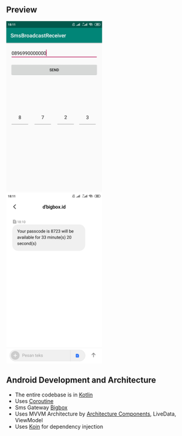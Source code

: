 ## Preview
<img src="https://github.com/ddiffa/OTP-SmsReceiver/blob/master/ss/1.jpg"
width="256">&nbsp;&nbsp;&nbsp;
<img src="https://github.com/ddiffa/OTP-SmsReceiver/blob/master/ss/2.jpg"
width="256">&nbsp;&nbsp;&nbsp;

## Android Development and Architecture
- The entire codebase is in [Kotlin](https://kotlinlang.org/)
- Uses [Coroutine](https://github.com/Kotlin/kotlinx.coroutines)
- Sms Gateway [Bigbox](developer.thebigbox.id)
- Uses MVVM Architecture by [Architecture Components](https://developer.android.com/topic/libraries/architecture/), LiveData, ViewModel
- Uses [Koin](https://insert-koin.io) for dependency injection
